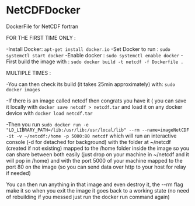 # NetCDFDocker
DockerFile for NetCDF fortran


FOR THE FIRST TIME ONLY :

-Install Docker: `apt-get install docker.io`
-Set Docker to run : `sudo systemctl start docker`
-Enable docker : `sudo systemctl enable docker`
-First build the image with : `sudo docker build -t netcdf -f Dockerfile .`

MULTIPLE TIMES : 

-You can then check its build (it takes 25min approximately) with:
`sudo docker images`

-If there is an image called netcdf then congrats you have it ( you can save it locally with `docker save netcdf > netcdf.tar` and load it on any docker device with `docker load netcdf.tar`

-Then you run
`sudo docker run -e "LD_LIBRARY_PATH=/lib:/usr/lib:/usr/local/lib" --rm --name=imageNetCDF -it -v ~/netcdf:/home -p 5000:80 netcdf`
which will run an interactive console (-d for detached for background) with the folder at ~/netcdf (created if not existing) mapped to the /home folder inside the image so you can share between both easily (just drop on your machine in ~/netcdf and it will pop in /home) and with the port 5000 of your machine mapped to the port 80 on the image (so you can send data over http to your host for relay if needed)

You can then run anything in that image and even destroy it, the --rm flag make it so when you exit the image it goes back to a working state (no need of rebuilding if you messed just run the docker run command again)




